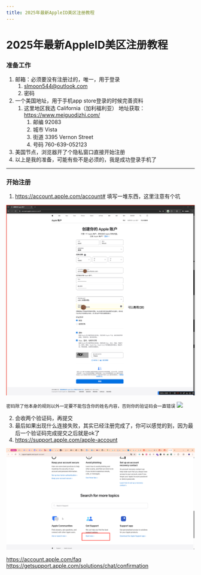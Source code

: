 ```yaml
---
title: 2025年最新AppleID美区注册教程
---
```


# 2025年最新AppleID美区注册教程

### 准备工作
1. 邮箱：必须要没有注册过的，唯一，用于登录
	1. slmoon544@outlook.com
	2. 密码
2. 一个美国地址，用于手机app store登录的时候完善资料
	1. 这里地区我选  California（加利福利亚） 地址获取：https://www.meiguodizhi.com/
		1. 邮编 92083 
		2. 城市 Vista 
		3. 街道 3395  Vernon Street 
		4. 号码 760-639-052123
3. 美国节点，浏览器开了个隐私窗口直接开始注册
4. 以上是我的准备，可能有些不是必须的，我是成功登录手机了


---
### 开始注册

1. https://account.apple.com/account# 填写一堆东西，这里注意有个坑
<img src="/AppleId/PixPin_2025-04-20_12-01-38.png" alt="注册" style="with:100%" data-zoomable class="medium-zoom-image"/>

``密码除了他本身的规则以外一定要不能包含你的姓名内容，否则你的验证码会一直错误``
![](附件/坑1.png)

2. 会收两个验证码，再提交
3. 最后如果出现什么连接失败，其实已经注册完成了，你可以感觉的到，因为最后一个验证码完成提交之后就是ok了
4. https://support.apple.com/apple-account
<img src="/AppleId/人工客服支持.png" alt="人工客服支持" style="with:100%" data-zoomable class="medium-zoom-image"/>

https://account.apple.com/faq
https://getsupport.apple.com/solutions/chat/confirmation